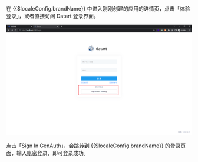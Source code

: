 <IntegrationDetailCard title="体验登录">

在 {{$localeConfig.brandName}} 中进入刚刚创建的应用的详情页，点击「体验登录」，或者直接访问 Datart 登录界面。

<img src="../../images/integration/datart/2-1.png" class="md-img-padding" />

点击「Sign In GenAuth」，会跳转到 {{$localeConfig.brandName}} 的登录页面，输入账密登录，即可登录成功。

</IntegrationDetailCard>
